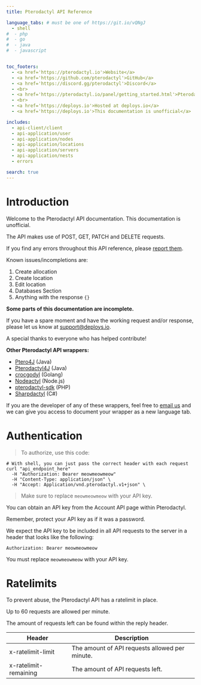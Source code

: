 ```yaml
---
title: Pterodactyl API Reference

language_tabs: # must be one of https://git.io/vQNgJ
  - shell
#  - php
#  - go
#  - java
#  - javascript


toc_footers:
  - <a href='https://pterodactyl.io'>Website</a>
  - <a href='https://github.com/pterodactyl'>GitHub</a>
  - <a href='https://discord.gg/pterodactyl'>Discord</a>
  - <br>
  - <a href='https://pterodactyl.io/panel/getting_started.html'>Pterodactyl Documentation</a>
  - <br>
  - <a href='https://deploys.io'>Hosted at deploys.io</a>
  - <a href='https://deploys.io'>This documentation is unofficial</a>

includes:
  - api-client/client
  - api-application/user
  - api-application/nodes
  - api-application/locations
  - api-application/servers
  - api-application/nests
  - errors

search: true
---
```


# Introduction

Welcome to the Pterodactyl API documentation. This documentation is unofficial.

The API makes use of POST, GET, PATCH and DELETE requests.

If you find any errors throughout this API reference, please [report them](mailto:support@deploys.io).

Known issues/incompletions are:

 1. Create allocation
 2. Create location
 3. Edit location
 4. Databases Section
 5. Anything with the response `{}`

**Some parts of this documentation are incomplete.**

If you have a spare moment and have the working request and/or response, please let us know at [support@deploys.io](mailto:support@deploys.io).

A special thanks to everyone who has helped contribute!

**Other Pterodactyl API wrappers:**

- [Ptero4J](https://github.com/stanjg/Ptero4J) (Java)
- [Pterodactyl4J](https://github.com/mattmalec/Pterodactyl4J) (Java)
- [crocgodyl](https://github.com/parkervcp/crocgodyl) (Golang)
- [Nodeactyl](https://github.com/Burchard36/Nodeactyl) (Node.js)
- [pterodactyl-sdk](https://github.com/hcgcloud/pterodactyl-sdk) (PHP)
- [Sharpdactyl](https://github.com/KadePcGames/Sharpdactyl) (C#)

If you are the developer of any of these wrappers, feel free to [email us](mailto:support@deploys.io) and we can give you access to document your wrapper as a new language tab.

# Authentication

> To authorize, use this code:

```shell
# With shell, you can just pass the correct header with each request
curl "api_endpoint_here"
  -H "Authorization: Bearer meowmeowmeow"
  -H "Content-Type: application/json" \
  -H "Accept: Application/vnd.pterodactyl.v1+json" \
```

<!---
```php
# Wrapper language conflict // WrapperA (title is wrapper's name, for example: Ptero4J)
<?php 
echo "owo";
```

```php
# Wrapper language conflict // WrapperB (title is the wrapper's name, for example: Pterodactyl4J)
<?php 
echo "mmm";
```
--->

> Make sure to replace `meowmeowmeow` with your API key.

You can obtain an API key from the Account API page within Pterodactyl.

<aside class="warning">
Remember, protect your API key as if it was a password.
</aside>

We expect the API key to be included in all API requests to the server in a header that looks like the following:

`Authorization: Bearer meowmeowmeow`

<aside class="notice">
You must replace <code>meowmeowmeow</code> with your API key.
</aside>

# Ratelimits

To prevent abuse, the Pterodactyl API has a ratelimit in place.

Up to 60 requests are allowed per minute.

The amount of requests left can be found within the reply header.

Header | Description
---|---
x-ratelimit-limit | The amount of API requests allowed per minute.
x-ratelimit-remaining | The amount of API requests left.